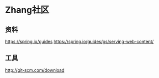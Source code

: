 # Zhang社区

## 资料
https://spring.io/guides
https://spring.io/guides/gs/serving-web-content/

## 工具
http://git-scm.com/download